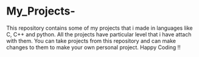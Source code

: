 # My_Projects-
This repository contains some of my projects that i made in languages like C, C++ and python. All the projects have particular level that i have attach with them. You can take projects from this repository and can make changes to them to make your own personal project.
Happy Coding !!
